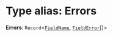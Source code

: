 # Type alias: Errors

**Errors**: `Record`<[`FieldName`](/en/auto-docs/form/types/FieldName.md), [`FieldError`](/en/auto-docs/form/types/FieldError.md)\[]>
